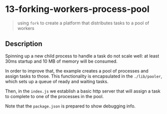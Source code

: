 # 13-forking-workers-process-pool

> using `fork` to create a platform that distributes tasks to a pool of workers

## Description

Spinning up a new child process to handle a task do not scale well: at least 30ms startup and 10 MB of memory will be consumed.

In order to improve that, the example creates a pool of processes and assign tasks to those. This functionality is encapsulated in the `./lib/pooler`, which sets up a queue of ready and waiting tasks.

Then, in the `index.js` we establish a basic http server that will assign a task to complete to one of the processes in the pool.

Note that the `package.json` is prepared to show debugging info.